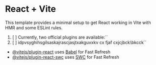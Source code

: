 # React + Vite

This template provides a minimal setup to get React working in Vite with HMR and some ESLint rules.

1. [ ] Currently, two official plugins are available:``
2. [ ] idpvsyghihsgilsaskajrascjasjtxakguvxkv cx fjaf cxjcjbck\\bkcck``
- [@vitejs/plugin-react](https://github.com/vitejs/vite-plugin-react/blob/main/packages/plugin-react/README.md) uses [Babel](https://babeljs.io/) for Fast Refresh
- [@vitejs/plugin-react-swc](https://github.com/vitejs/vite-plugin-react-swc) uses [SWC](https://swc.rs/) for Fast Refresh
